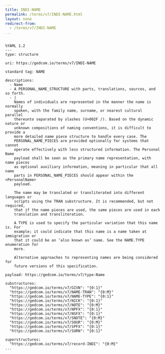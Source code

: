 ```yaml
---
title: INDI-NAME
permalink: /terms/v7/INDI-NAME.html
layout: none
redirect-from:
  - /terms/v7/INDI-NAME
...
```


```

%YAML 1.2
---
type: structure

uri: https://gedcom.io/terms/v7/INDI-NAME

standard tag: NAME

descriptions:
  - Name
  - A PERSONAL_NAME_STRUCTURE with parts, translations, sources, and so forth.
  - |
    Names of individuals are represented in the manner the name is normally
    spoken, with the family name, surname, or nearest cultural parallel
    thereunto separated by slashes (U+002F /). Based on the dynamic nature or
    unknown compositions of naming conventions, it is difficult to provide a
    more detailed name piece structure to handle every case. The
    PERSONAL_NAME_PIECES are provided optionally for systems that cannot
    operate effectively with less structured information. The Personal Name
    payload shall be seen as the primary name representation, with name pieces
    as optional auxiliary information, meaning in particular that all name
    parts in PERSONAL_NAME_PIECES should appear within the <PersonalName>
    payload.
    
    The name may be translated or transliterated into different languages or
    scripts using the TRAN substructure. It is recommended, but not required,
    that if the name pieces are used, the same pieces are used in each
    translation and transliteration.
    
    A TYPE is used to specify the particular variation that this name is. For
    example; it could indicate that this name is a name taken at immigration or
    that it could be an ‘also known as’ name. See the NAME.TYPE enumeration for
    more.
    
    Alternative approaches to representing names are being considered for
    future versions of this specification.

payload: https://gedcom.io/terms/v7/type-Name

substructures:
  "https://gedcom.io/terms/v7/GIVN": "{0:1}"
  "https://gedcom.io/terms/v7/NAME-TRAN": "{0:M}"
  "https://gedcom.io/terms/v7/NAME-TYPE": "{0:1}"
  "https://gedcom.io/terms/v7/NICK": "{0:1}"
  "https://gedcom.io/terms/v7/NOTE": "{0:M}"
  "https://gedcom.io/terms/v7/NPFX": "{0:1}"
  "https://gedcom.io/terms/v7/NSFX": "{0:1}"
  "https://gedcom.io/terms/v7/SNOTE": "{0:M}"
  "https://gedcom.io/terms/v7/SOUR": "{0:M}"
  "https://gedcom.io/terms/v7/SPFX": "{0:1}"
  "https://gedcom.io/terms/v7/SURN": "{0:1}"

superstructures:
  "https://gedcom.io/terms/v7/record-INDI": "{0:M}"
...

```
